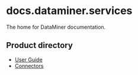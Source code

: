 # docs.dataminer.services

The home for DataMiner documentation.

## Product directory

- [User Guide](user-guide/intro.md)
- [Connectors](connectors/intro.md)

